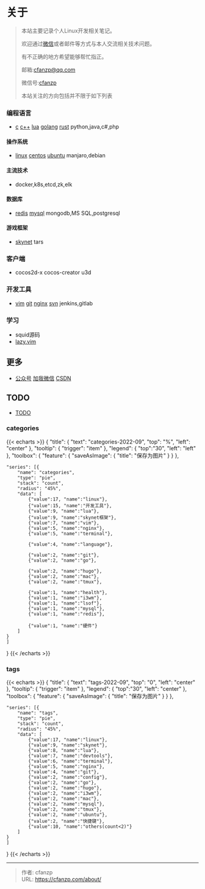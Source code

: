 # 关于


> 本站主要记录个人Linux开发相关笔记。
>
> 欢迎通过[微信](/images/wechat-zp.jpg#pic_center "点击查看二维码")或者邮件等方式与本人交流相关技术问题。
>
> 有不正确的地方希望能够帮忙指正。
>
> 邮箱:cfanzp@qq.com 
>
> 微信号:[cfanzp](/images/wechat-zp.jpg#pic_center "点击查看二维码")
>
> 本站关注的方向包括并不限于如下列表
>

### 编程语言
- [c](/categories/c)
  [c++](/categories/c++)
  [lua](/categories/lua)
  [golang](/categories/go)
  [rust](/categories/rust)
  python,java,c#,php
#### 操作系统
- [linux](/categories/linux)
  [centos](/categories/centos)
  [ubuntu](/categories/ubuntu)
  manjaro,debian

#### 主流技术
- docker,k8s,etcd,zk,elk

#### 数据库
- [redis](/categories/redis)
  [mysql](/categories/mysql)
  mongodb,MS SQL,postgresql

#### 游戏框架
- [skynet](/categories/skynet/)
  tars

### 客户端
- cocos2d-x
  cocos-creator
  u3d

### 开发工具
- [vim](/vim)
  [git](/categories/git)
  [nginx](/categories/nginx)
  [svn](/tags/svn)
  jenkins,gitlab

### 学习
- squid源码
- [lazy.vim](https://github.com/folke/lazy.nvim)

## 更多
- [公众号](/images/gzh.jpeg#pic_center "公众号")
  [加我微信](/images/wechat-zp.jpg#pic_center "微信")
  [CSDN](/images/csdn.jpg#pic_center "csdn")

## TODO
- [TODO](/todo)


### categories
{{< echarts >}}
{
    "title": {
        "text": "categories-2022-09",
        "top": "%",
        "left": "center"
    },
    "tooltip": {
        "trigger": "item"
    },
    "legend": {
        "top":"30",
        "left": "left"
    },
    "toolbox": {
        "feature": {
            "saveAsImage": {
                "title": "保存为图片"
            }
        }
    },

    "series": [{
        "name": "categories",
        "type": "pie",
        "stack": "count",
        "radius": "45%",
        "data": [
            {"value":17, "name":"linux"},
            {"value":15, "name":"开发工具"},
            {"value":9, "name":"lua"},
            {"value":9, "name":"skynet框架"},
            {"value":7, "name":"vim"},
            {"value":5, "name":"nginx"},
            {"value":5, "name":"terminal"},

            {"value":4, "name":"language"},

            {"value":2, "name":"git"},
            {"value":2, "name":"go"},

            {"value":2, "name":"hugo"},
            {"value":2, "name":"mac"},
            {"value":2, "name":"tmux"},

            {"value":1, "name":"health"},
            {"value":1, "name":"i3wm"},
            {"value":1, "name":"lsof"},
            {"value":1, "name":"mysql"},
            {"value":1, "name":"redis"},

            {"value":1, "name":"硬件"}
        ]
    }
    ]
}
{{< /echarts >}}

### tags

{{< echarts >}}
{
    "title": {
        "text": "tags-2022-09",
        "top": "0",
        "left": "center"
    },
    "tooltip": {
        "trigger": "item"
    },
    "legend": {
        "top":"30",
        "left": "center"
    },
    "toolbox": {
        "feature": {
            "saveAsImage": {
                "title": "保存为图片"
            }
        }
    },

    "series": [{
        "name": "tags",
        "type": "pie",
        "stack": "count",
        "radius": "45%",
        "data": [
            {"value":17, "name":"linux"},
            {"value":9, "name":"skynet"},
            {"value":8, "name":"lua"},
            {"value":7, "name":"devtools"},
            {"value":6, "name":"terminal"},
            {"value":5, "name":"nginx"},
            {"value":4, "name":"git"},
            {"value":2, "name":"config"},
            {"value":2, "name":"go"},
            {"value":2, "name":"hugo"},
            {"value":2, "name":"i3wm"},
            {"value":2, "name":"mac"},
            {"value":2, "name":"mysql"},
            {"value":2, "name":"tmux"},
            {"value":2, "name":"ubuntu"},
            {"value":2, "name":"快捷键"},
            {"value":10, "name":"others(count<2)"}
        ]
    }
    ]
}
{{< /echarts >}}




---

> 作者: cfanzp  
> URL: https://cfanzp.com/about/  

